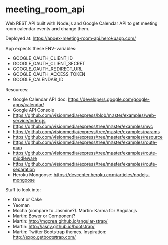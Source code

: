meeting_room_api
================

Web REST API built with Node.js and Google Calendar API to get meeting room calendar events and change them.


Deployed at: https://apoex-meeting-room-api.herokuapp.com/

App expects these ENV-variables:

* GOOGLE_OAUTH_CLIENT_ID
* GOOGLE_OAUTH_CLIENT_SECRET
* GOOGLE_OAUTH_REDIRECT_URL
* GOOGLE_OAUTH_ACCESS_TOKEN
* GOOGLE_CALENDAR_ID

Resources:

* Google Calendar API doc: https://developers.google.com/google-apps/calendar/
* Google API Console
* https://github.com/visionmedia/express/blob/master/examples/web-service/index.js
* https://github.com/visionmedia/express/tree/master/examples/mvc
* https://github.com/visionmedia/express/tree/master/examples/params
* https://github.com/visionmedia/express/tree/master/examples/resource
* https://github.com/visionmedia/express/tree/master/examples/route-map
* https://github.com/visionmedia/express/tree/master/examples/route-middleware
* https://github.com/visionmedia/express/tree/master/examples/route-separation
* Heroku Mongoose: https://devcenter.heroku.com/articles/nodejs-mongoose

Stuff to look into:

* Grunt or Cake
* Yeoman
* Mocha (compare to Jasmine?). Martin: Karma for Angular.js
* Martin: Bower or Component?
* Martin: http://mgcrea.github.io/angular-strap/
* Martin: http://jasny.github.io/bootstrap/
* Martin: Twitter Bootstrap themes. Inspiration: http://expo.getbootstrap.com/
